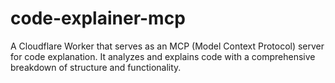 # code-explainer-mcp
A Cloudflare Worker that serves as an MCP (Model Context Protocol) server for code explanation. It analyzes and explains code with a comprehensive breakdown of structure and functionality.
